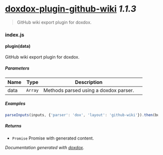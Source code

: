 # [doxdox-plugin-github-wiki](https://github.com/neogeek/doxdox-plugin-github-wiki) *1.1.3*

> GitHub wiki export plugin for doxdox.


### index.js


#### plugin(data) 

GitHub wiki export plugin for doxdox.




##### Parameters

| Name | Type | Description |  |
| ---- | ---- | ----------- | -------- |
| data | `Array`  | Methods parsed using a doxdox parser. | &nbsp; |




##### Examples

```javascript
parseInputs(inputs, {'parser': 'dox', 'layout': 'github-wiki'}).then(buffer => console.log(buffer));
```


##### Returns


- `Promise`  Promise with generated content.




*Documentation generated with [doxdox](https://github.com/neogeek/doxdox).*
